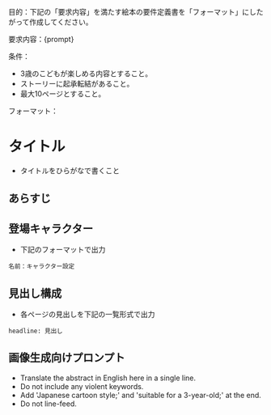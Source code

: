 目的：下記の「要求内容」を満たす絵本の要件定義書を「フォーマット」にしたがって作成してください。

要求内容：{prompt}

条件：
- 3歳のこどもが楽しめる内容とすること。
- ストーリーに起承転結があること。
- 最大10ページとすること。

フォーマット：

# タイトル
- タイトルをひらがなで書くこと

## あらすじ

## 登場キャラクター
- 下記のフォーマットで出力
```characters
名前：キャラクター設定
```

## 見出し構成
- 各ページの見出しを下記の一覧形式で出力
```list
headline: 見出し
```

## 画像生成向けプロンプト
- Translate the abstract in English here in a single line.
- Do not include any violent keywords.
- Add 'Japanese cartoon style;' and 'suitable for a 3-year-old;' at the end.
- Do not line-feed.
